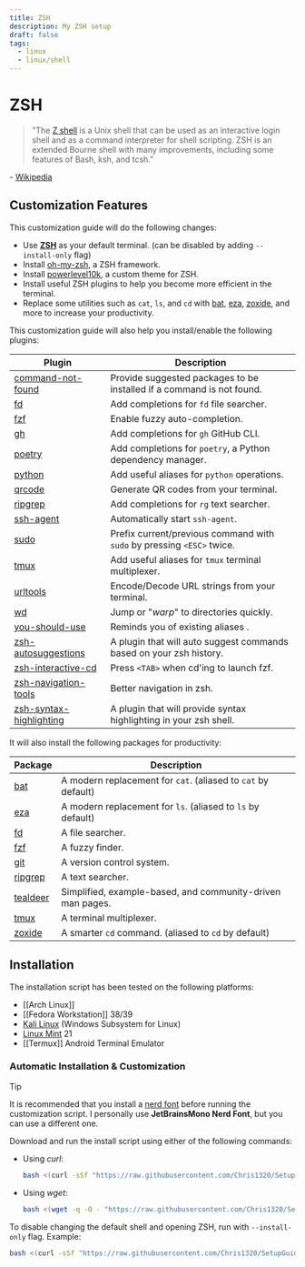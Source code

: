 ```yaml
---
title: ZSH
description: My ZSH setup
draft: false
tags:
  - linux
  - linux/shell
---
```

# ZSH

> "The [Z shell](https://www.zsh.org/) is a Unix shell that can be used as an interactive login shell and as a command interpreter for shell scripting. ZSH is an extended Bourne shell with many improvements, including some features of Bash, ksh, and tcsh."

\- [Wikipedia](https://en.wikipedia.org/wiki/Z_shell)

## Customization Features

This customization guide will do the following changes:

- Use **[ZSH](https://www.zsh.org/)** as your default terminal. (can be disabled by adding `--install-only` flag)
- Install [oh-my-zsh](https://ohmyz.sh/), a ZSH framework.
- Install [powerlevel10k](https://github.com/romkatv/powerlevel10k), a custom theme for ZSH.
- Install useful ZSH plugins to help you become more efficient in the terminal.
- Replace some utilities such as `cat`, `ls`, and `cd` with [bat](https://github.com/sharkdp/bat), [eza](https://eza.rocks/), [zoxide](https://github.com/ajeetdsouza/zoxide), and more to increase your productivity.

This customization guide will also help you install/enable the following plugins:

| Plugin                                                                                              | Description                                                            |
| --------------------------------------------------------------------------------------------------- | ---------------------------------------------------------------------- |
| [command-not-found](https://github.com/ohmyzsh/ohmyzsh/tree/master/plugins/command-not-found)       | Provide suggested packages to be installed if a command is not found.  |
| [fd](https://github.com/ohmyzsh/ohmyzsh/tree/master/plugins/fd)                                     | Add completions for `fd` file searcher.                                |
| [fzf](https://github.com/ohmyzsh/ohmyzsh/tree/master/plugins/fzf)                                   | Enable fuzzy auto-completion.                                          |
| [gh](https://github.com/ohmyzsh/ohmyzsh/tree/master/plugins/gh)                                     | Add completions for `gh` GitHub CLI.                                   |
| [poetry](https://github.com/ohmyzsh/ohmyzsh/tree/master/plugins/poetry)                             | Add completions for `poetry`, a Python dependency manager.             |
| [python](https://github.com/ohmyzsh/ohmyzsh/tree/master/plugins/python)                             | Add useful aliases for `python` operations.                            |
| [qrcode](https://github.com/ohmyzsh/ohmyzsh/tree/master/plugins/qrcode)                             | Generate QR codes from your terminal.                                  |
| [ripgrep](https://github.com/ohmyzsh/ohmyzsh/tree/master/plugins/ripgrep)                           | Add completions for `rg` text searcher.                                |
| [ssh-agent](https://github.com/ohmyzsh/ohmyzsh/tree/master/plugins/ssh-agent)                       | Automatically start `ssh-agent`.                                       |
| [sudo](https://github.com/ohmyzsh/ohmyzsh/tree/master/plugins/sudo)                                 | Prefix current/previous command with `sudo` by pressing `<ESC>` twice. |
| [tmux](https://github.com/ohmyzsh/ohmyzsh/tree/master/plugins/tmux)                                 | Add useful aliases for `tmux` terminal multiplexer.                    |
| [urltools](https://github.com/ohmyzsh/ohmyzsh/tree/master/plugins/urltools)                         | Encode/Decode URL strings from your terminal.                          |
| [wd](https://github.com/ohmyzsh/ohmyzsh/tree/master/plugins/wd)                                     | Jump or "_warp_" to directories quickly.                               |
| [you-should-use](https://github.com/MichaelAquilina/zsh-you-should-use)                             | Reminds you of existing aliases .                                      |
| [zsh-autosuggestions](https://github.com/zsh-users/zsh-autosuggestions)                             | A plugin that will auto suggest commands based on your zsh history.    |
| [zsh-interactive-cd](https://github.com/ohmyzsh/ohmyzsh/tree/master/plugins/zsh-interactive-cd)     | Press `<TAB>` when cd'ing to launch fzf.                               |
| [zsh-navigation-tools](https://github.com/ohmyzsh/ohmyzsh/tree/master/plugins/zsh-navigation-tools) | Better navigation in zsh.                                              |
| [zsh-syntax-highlighting](https://github.com/zsh-users/zsh-syntax-highlighting)                     | A plugin that will provide syntax highlighting in your zsh shell.      |

It will also install the following packages for productivity:

| Package                                          | Description                                                   |
| ------------------------------------------------ | ------------------------------------------------------------- |
| [bat](https://github.com/sharkdp/bat)            | A modern replacement for `cat`. (aliased to `cat` by default) |
| [eza](https://github.com/eza-community/eza)      | A modern replacement for `ls`. (aliased to `ls` by default)   |
| [fd](https://github.com/sharkdp/fd)              | A file searcher.                                              |
| [fzf](https://github.com/junegunn/fzf)           | A fuzzy finder.                                               |
| [git](https://git-scm.com/)                      | A version control system.                                     |
| [ripgrep](https://github.com/BurntSushi/ripgrep) | A text searcher.                                              |
| [tealdeer](https://github.com/dbrgn/tealdeer)    | Simplified, example-based, and community-driven man pages.    |
| [tmux](https://github.com/tmux/tmux/)            | A terminal multiplexer.                                       |
| [zoxide](https://github.com/ajeetdsouza/zoxide)  | A smarter `cd` command. (aliased to `cd` by default)          |

## Installation

The installation script has been tested on the following platforms:

- [[Arch Linux]]
- [[Fedora Workstation]] 38/39
- [Kali Linux](https://kali.org/) (Windows Subsystem for Linux)
- [Linux Mint](https://linuxmint.com/) 21
- [[Termux]] Android Terminal Emulator

### Automatic Installation & Customization

> [!TIP]
> 
> It is recommended that you install a [nerd font](https://www.nerdfonts.com/) before running the customization script. I personally use **JetBrainsMono Nerd Font**, but you can use a different one.

Download and run the install script using either of the following commands:

- Using *curl*:
	```bash
	bash <(curl -sSf "https://raw.githubusercontent.com/Chris1320/SetupGuides-ZSH/main/install") install
	```
- Using *wget*:
	```bash
	bash <(wget -q -O - "https://raw.githubusercontent.com/Chris1320/SetupGuides-ZSH/main/install") install
	```

To disable changing the default shell and opening ZSH, run with `--install-only` flag. Example:

```bash
bash <(curl -sSf "https://raw.githubusercontent.com/Chris1320/SetupGuides-ZSH/main/install") install --install-only
```
